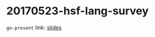 20170523-hsf-lang-survey
========================

`go-present` link: [slides](http://talks.godoc.org/github.com/sbinet/talks/2017/20170523-hsf-lang-survey/talk.slide)
